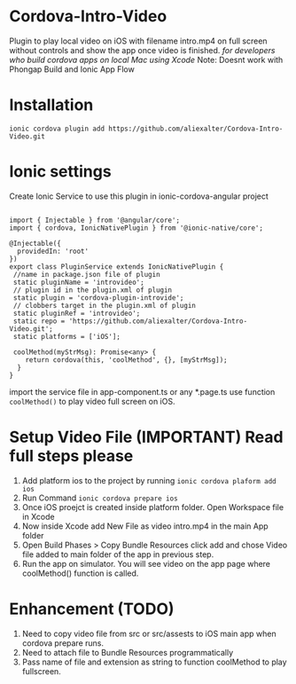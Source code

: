 # Cordova-Intro-Video
Plugin to play local video on iOS with filename intro.mp4 on full screen without controls and show the app once video is finished.
_for developers who build cordova apps on local Mac using Xcode_
Note: Doesnt work with Phongap Build and Ionic App Flow

# Installation
`ionic cordova plugin add https://github.com/aliexalter/Cordova-Intro-Video.git`

# Ionic settings

Create Ionic Service to use this plugin in ionic-cordova-angular project
```

import { Injectable } from '@angular/core';
import { cordova, IonicNativePlugin } from '@ionic-native/core';

@Injectable({
  providedIn: 'root'
})
export class PluginService extends IonicNativePlugin {
 //name in package.json file of plugin
 static pluginName = 'introvideo'; 
 // plugin id in the plugin.xml of plugin
 static plugin = 'cordova-plugin-introvide';
 // clobbers target in the plugin.xml of plugin
 static pluginRef = 'introvideo';
 static repo = 'https://github.com/aliexalter/Cordova-Intro-Video.git';
 static platforms = ['iOS'];
 
 coolMethod(myStrMsg): Promise<any> {
    return cordova(this, 'coolMethod', {}, [myStrMsg]);
  }
}
```
import the service file in app-component.ts or any *.page.ts
use function 
`coolMethod()` to play video full screen on iOS.

# Setup Video File (IMPORTANT) Read full steps please
1. Add platform ios to the project by running 
`ionic cordova plaform add ios`
2. Run Command
`ionic cordova prepare ios`
3. Once iOS proejct is created inside platform folder. Open Workspace file in Xcode
4. Now inside Xcode add New File as video intro.mp4 in the main App folder
5. Open Build Phases > Copy Bundle Resources click add and chose Video file added to main folder of the app in previous step.
6. Run the app on simulator. You will see video on the app page where coolMethod() function is called.

# Enhancement (TODO)
1. Need to copy video file from src or src/assests to iOS main app when cordova prepare runs.
2. Need to attach file to Bundle Resources programmatically
3. Pass name of file and extension as string to function coolMethod to play fullscreen.
